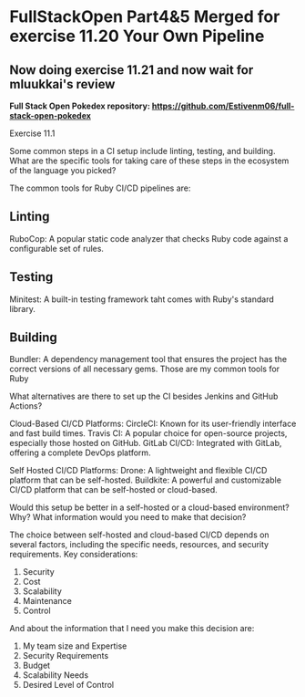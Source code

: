 <h1>FullStackOpen Part4&5 Merged for exercise 11.20 Your Own Pipeline</h1>
<h2>Now doing exercise 11.21 and now wait for mluukkai's review</h2>

<strong>Full Stack Open Pokedex repository: https://github.com/Estivenm06/full-stack-open-pokedex</strong>

Exercise 11.1

Some common steps in a CI setup include linting, testing, and building. What are the specific tools for taking care of these steps in the ecosystem of the language you picked?

The common tools for Ruby CI/CD pipelines are:
<h2>Linting</h2>
RuboCop: A popular static code analyzer that checks Ruby code against a configurable set of rules.
<h2>Testing</h2>
Minitest: A built-in testing framework taht comes with Ruby's standard library.
<h2>Building</h2>
Bundler: A dependency management tool that ensures the project has the correct versions of all necessary gems.
Those are my common tools for Ruby

What alternatives are there to set up the CI besides Jenkins and GitHub Actions?

Cloud-Based CI/CD Platforms:
CircleCI: Known for its user-friendly interface and fast build times.
Travis CI: A popular choice for open-source projects, especially those hosted on GitHub.
GitLab CI/CD: Integrated with GitLab, offering a complete DevOps platform.

Self Hosted CI/CD Platforms:
Drone: A lightweight and flexible CI/CD platform that can be self-hosted.
Buildkite: A powerful and customizable CI/CD platform that can be self-hosted or cloud-based.

Would this setup be better in a self-hosted or a cloud-based environment? Why? What information would you need to make that decision?

The choice between self-hosted and cloud-based CI/CD depends on several factors, including the specific needs, resources, and security requirements.
Key considerations:
1. Security
2. Cost
3. Scalability
4. Maintenance
5. Control

And about the information that I need you make this decision are:
1. My team size and Expertise
2. Security Requirements
3. Budget
4. Scalability Needs
5. Desired Level of Control